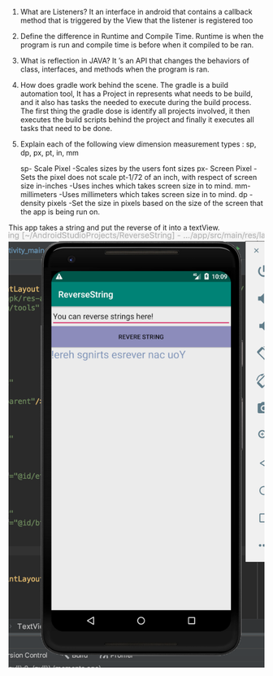 1.  What are Listeners?
	It an interface in android that contains a callback method that is triggered by the View that the listener is registered too

2. Define the difference in Runtime and Compile Time.
	Runtime is when the program is run and compile time is before when it compiled to be ran.

3. What is reflection in JAVA?
	It ’s an API that changes the behaviors of class, interfaces, and methods when the program is ran.

4.  How does gradle work behind the scene.
The gradle is a build automation tool, It has a Project in represents what needs to be build, and it also has tasks the needed to execute during the build process. The first thing the gradle dose is identify all projects involved, it then executes the build scripts behind the project and finally it executes all tasks that need to be done.
 
5. Explain each of the following view dimension measurement types :
sp, dp, px, pt, in, mm

	sp- Scale Pixel
		-Scales sizes by the users font sizes
	px- Screen Pixel
		-Sets the pixel does not scale
	pt-1/72 of an inch, with respect of screen size
	in-inches
		-Uses inches which takes screen size in to mind.
	mm- millimeters
		-Uses millimeters which takes screen size in to mind.
	dp - density pixels
		-Set the size in pixels based on the size of the screen that the app is being run on.
    
This app takes a string and put the reverse of it into a textView.
![](https://github.com/bferguson92/ReverseString/blob/master/Screen%20Shot%202019-09-26%20at%2010.09.56%20PM.png?=250x)

